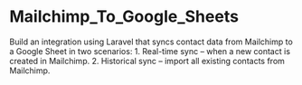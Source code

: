 # Mailchimp_To_Google_Sheets
Build an integration using Laravel that syncs contact data from Mailchimp to a Google Sheet in two scenarios: 1. Real-time sync – when a new contact is created in Mailchimp. 2. Historical sync – import all existing contacts from Mailchimp.
